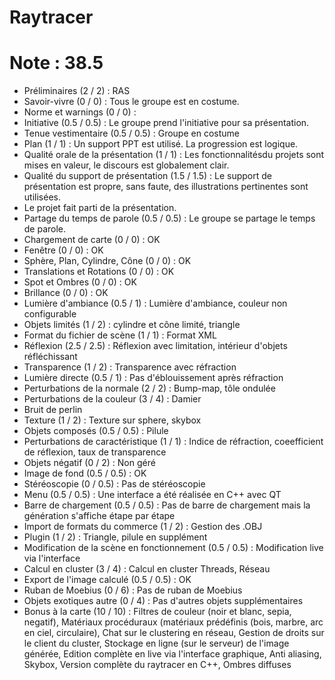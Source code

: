 # Raytracer
# Note : 38.5
- Préliminaires (2 / 2) : RAS
- Savoir-vivre (0 / 0) : Tous le groupe est en costume.
- Norme et warnings (0 / 0) : 
- Initiative (0.5 / 0.5) : Le groupe prend l'initiative pour sa présentation.
- Tenue vestimentaire (0.5 / 0.5) : Groupe en costume
- Plan (1 / 1) : Un support PPT est utilisé. La progression est logique.
- Qualité orale de la présentation (1 / 1) : Les fonctionnalitésdu projets sont mises en valeur, le discours est globalement clair.
- Qualité du support de présentation (1.5 / 1.5) : Le support de présentation est propre, sans faute, des illustrations pertinentes sont utilisées.
- Le projet fait parti de la présentation.
- Partage du temps de parole (0.5 / 0.5) : Le groupe se partage le temps de parole.
- Chargement de carte (0 / 0) : OK
- Fenêtre (0 / 0) : OK
- Sphère, Plan, Cylindre, Cône (0 / 0) : OK
- Translations et Rotations (0 / 0) : OK
- Spot et Ombres (0 / 0) : OK
- Brillance (0 / 0) : OK
- Lumière d'ambiance (0.5 / 1) : Lumière d'ambiance, couleur non configurable
- Objets limités (1 / 2) : cylindre et cône limité, triangle
- Format du fichier de scène (1 / 1) : Format XML
- Réflexion (2.5 / 2.5) : Réflexion avec limitation, intérieur d'objets réfléchissant
- Transparence (1 / 2) : Transparence avec réfraction
- Lumière directe (0.5 / 1) : Pas d'éblouissement après réfraction
- Perturbations de la normale (2 / 2) : Bump-map, tôle ondulée
- Perturbations de la couleur (3 / 4) : Damier
- Bruit de perlin
- Texture (1 / 2) : Texture sur sphere, skybox
- Objets composés (0.5 / 0.5) : Pilule
- Perturbations de caractéristique (1 / 1) : Indice de réfraction, coeefficient de réflexion, taux de transparence
- Objets négatif (0 / 2) : Non géré
- Image de fond (0.5 / 0.5) : OK
- Stéréoscopie (0 / 0.5) : Pas de stéréoscopie
- Menu (0.5 / 0.5) : Une interface a été réalisée en C++ avec QT
- Barre de chargement (0.5 / 0.5) : Pas de barre de chargement mais la génération s'affiche étape par étape
- Import de formats du commerce (1 / 2) : Gestion des .OBJ
- Plugin (1 / 2) : Triangle, pilule en supplément
- Modification de la scène en fonctionnement (0.5 / 0.5) : Modification live via l'interface
- Calcul en cluster (3 / 4) : Calcul en cluster Threads, Réseau
- Export de l'image calculé (0.5 / 0.5) : OK
- Ruban de Moebius (0 / 6) : Pas de ruban de Moebius
- Objets exotiques autre (0 / 4) : Pas d'autres objets supplémentaires
- Bonus à la carte (10 / 10) : Filtres de couleur (noir et blanc, sepia, negatif), Matériaux procéduraux (matériaux prédéfinis (bois, marbre, arc en ciel, circulaire), Chat sur le clustering en réseau, Gestion de droits sur le client du cluster, Stockage en ligne (sur le serveur) de l'image générée, Edition complète en live via l'interface graphique, Anti aliasing, Skybox, Version complète du raytracer en C++, Ombres diffuses
